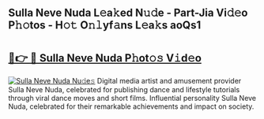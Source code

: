 ## Sulla Neve Nuda L𝚎a𝚔ed N𝚞𝚍e - Part-Jia Vi𝚍𝚎o P𝚑𝚘tos - H𝚘𝚝 O𝚗𝚕yf𝚊ns L𝚎a𝚔s aoQs1

# <h2><a href="http://kfefdh.oniu.top/?m=Sulla+Neve+Nuda">🔗👉 🔴 Sulla Neve Nuda P𝚑ot𝚘𝚜 V𝚒d𝚎o</a></h2>

[![Sulla Neve Nuda Nu𝚍e𝚜](https://i.imgur.com/0qMVB7G.gif)](http://kfefdh.oniu.top/?m=Sulla+Neve+Nuda)
Digital media artist and amusement provider Sulla Neve Nuda, celebrated for publishing dance and lifestyle tutorials through viral dance moves and short films. Influential personality Sulla Neve Nuda, celebrated for their remarkable achievements and impact on society.  
